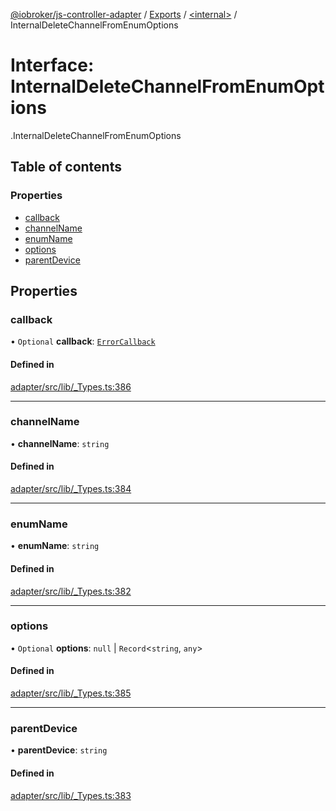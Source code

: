 [@iobroker/js-controller-adapter](../README.md) / [Exports](../modules.md) / [<internal\>](../modules/internal_.md) / InternalDeleteChannelFromEnumOptions

# Interface: InternalDeleteChannelFromEnumOptions

[<internal>](../modules/internal_.md).InternalDeleteChannelFromEnumOptions

## Table of contents

### Properties

- [callback](internal_.InternalDeleteChannelFromEnumOptions.md#callback)
- [channelName](internal_.InternalDeleteChannelFromEnumOptions.md#channelname)
- [enumName](internal_.InternalDeleteChannelFromEnumOptions.md#enumname)
- [options](internal_.InternalDeleteChannelFromEnumOptions.md#options)
- [parentDevice](internal_.InternalDeleteChannelFromEnumOptions.md#parentdevice)

## Properties

### callback

• `Optional` **callback**: [`ErrorCallback`](../modules/internal_.md#errorcallback)

#### Defined in

[adapter/src/lib/_Types.ts:386](https://github.com/ioBroker/ioBroker.js-controller/blob/40736237/packages/adapter/src/lib/_Types.ts#L386)

___

### channelName

• **channelName**: `string`

#### Defined in

[adapter/src/lib/_Types.ts:384](https://github.com/ioBroker/ioBroker.js-controller/blob/40736237/packages/adapter/src/lib/_Types.ts#L384)

___

### enumName

• **enumName**: `string`

#### Defined in

[adapter/src/lib/_Types.ts:382](https://github.com/ioBroker/ioBroker.js-controller/blob/40736237/packages/adapter/src/lib/_Types.ts#L382)

___

### options

• `Optional` **options**: ``null`` \| `Record`<`string`, `any`\>

#### Defined in

[adapter/src/lib/_Types.ts:385](https://github.com/ioBroker/ioBroker.js-controller/blob/40736237/packages/adapter/src/lib/_Types.ts#L385)

___

### parentDevice

• **parentDevice**: `string`

#### Defined in

[adapter/src/lib/_Types.ts:383](https://github.com/ioBroker/ioBroker.js-controller/blob/40736237/packages/adapter/src/lib/_Types.ts#L383)
